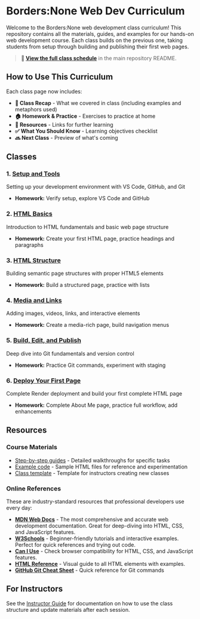 # Borders:None Web Dev Curriculum

Welcome to the Borders:None web development class curriculum! This repository contains all the materials, guides, and examples for our hands-on web development course. Each class builds on the previous one, taking students from setup through building and publishing their first web pages.

> **📅 [View the full class schedule](../README.md#-class-schedule)** in the main repository README.

## How to Use This Curriculum

Each class page now includes:
- **📝 Class Recap** - What we covered in class (including examples and metaphors used)
- **🏠 Homework & Practice** - Exercises to practice at home
- **📖 Resources** - Links for further learning
- **✅ What You Should Know** - Learning objectives checklist
- **🔜 Next Class** - Preview of what's coming

## Classes

### 1. [Setup and Tools](./class1-setup-and-tools.md)
Setting up your development environment with VS Code, GitHub, and Git
- **Homework:** Verify setup, explore VS Code and GitHub

### 2. [HTML Basics](./class2-html-basics.md)
Introduction to HTML fundamentals and basic web page structure
- **Homework:** Create your first HTML page, practice headings and paragraphs

### 3. [HTML Structure](./class3-html-structure.md)
Building semantic page structures with proper HTML5 elements
- **Homework:** Build a structured page, practice with lists

### 4. [Media and Links](./class4-media-and-links.md)
Adding images, videos, links, and interactive elements
- **Homework:** Create a media-rich page, build navigation menus

### 5. [Build, Edit, and Publish](./class5-build-edit-publish.md)
Deep dive into Git fundamentals and version control
- **Homework:** Practice Git commands, experiment with staging

### 6. [Deploy Your First Page](./class6-deploy-your-first-page.md)
Complete Render deployment and build your first complete HTML page
- **Homework:** Complete About Me page, practice full workflow, add enhancements

## Resources

### Course Materials
- [Step-by-step guides](./steps/) - Detailed walkthroughs for specific tasks
- [Example code](../src/) - Sample HTML files for reference and experimentation
- [Class template](./class-template.md) - Template for instructors creating new classes

### Online References
These are industry-standard resources that professional developers use every day:

- **[MDN Web Docs](https://developer.mozilla.org/)** - The most comprehensive and accurate web development documentation. Great for deep-diving into HTML, CSS, and JavaScript features.
- **[W3Schools](https://www.w3schools.com/)** - Beginner-friendly tutorials and interactive examples. Perfect for quick references and trying out code.
- **[Can I Use](https://caniuse.com/)** - Check browser compatibility for HTML, CSS, and JavaScript features.
- **[HTML Reference](https://htmlreference.io/)** - Visual guide to all HTML elements with examples.
- **[GitHub Git Cheat Sheet](https://education.github.com/git-cheat-sheet-education.pdf)** - Quick reference for Git commands

## For Instructors

See the [Instructor Guide](./INSTRUCTOR-GUIDE.md) for documentation on how to use the class structure and update materials after each session.
